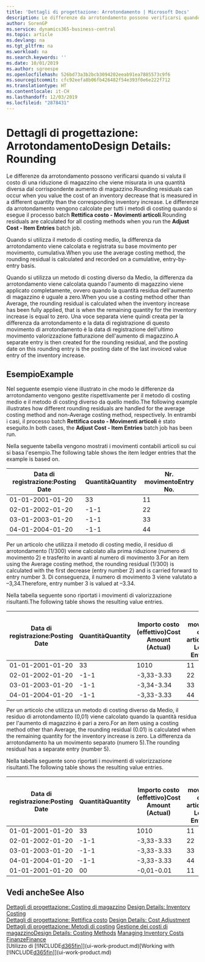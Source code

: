 ```yaml
---
title: 'Dettagli di progettazione: Arrotondamento | Microsoft Docs'
description: Le differenze da arrotondamento possono verificarsi quando si valuta il costo di una riduzione di magazzino che viene misurata in una quantità diversa dal corrispondente aumento di magazzino. Le differenze da arrotondamento vengono calcolate per tutti i metodi di costing quando si esegue il processo batch **Rettifica costo - Movimenti articoli**.
author: SorenGP
ms.service: dynamics365-business-central
ms.topic: article
ms.devlang: na
ms.tgt_pltfrm: na
ms.workload: na
ms.search.keywords: ''
ms.date: 10/01/2019
ms.author: sgroespe
ms.openlocfilehash: 526bd73a3b2bcb3094202eeab91ea7885573c9f6
ms.sourcegitcommit: cfc92eefa8b06fb426482f54e393f0e6e222f712
ms.translationtype: HT
ms.contentlocale: it-CH
ms.lasthandoff: 12/03/2019
ms.locfileid: "2878431"
---
```

# <a name="design-details-rounding"></a><span data-ttu-id="04984-104">Dettagli di progettazione: Arrotondamento</span><span class="sxs-lookup"><span data-stu-id="04984-104">Design Details: Rounding</span></span>
<span data-ttu-id="04984-105">Le differenze da arrotondamento possono verificarsi quando si valuta il costo di una riduzione di magazzino che viene misurata in una quantità diversa dal corrispondente aumento di magazzino.</span><span class="sxs-lookup"><span data-stu-id="04984-105">Rounding residuals can occur when you value the cost of an inventory decrease that is measured in a different quantity than the corresponding inventory increase.</span></span> <span data-ttu-id="04984-106">Le differenze da arrotondamento vengono calcolate per tutti i metodi di costing quando si esegue il processo batch **Rettifica costo - Movimenti articoli**.</span><span class="sxs-lookup"><span data-stu-id="04984-106">Rounding residuals are calculated for all costing methods when you run the **Adjust Cost - Item Entries** batch job.</span></span>  

 <span data-ttu-id="04984-107">Quando si utilizza il metodo di costing medio, la differenza da arrotondamento viene calcolata e registrata su base movimento per movimento, cumulativa.</span><span class="sxs-lookup"><span data-stu-id="04984-107">When you use the average costing method, the rounding residual is calculated and recorded on a cumulative, entry-by-entry basis.</span></span>  

 <span data-ttu-id="04984-108">Quando si utilizza un metodo di costing diverso da Medio, la differenza da arrotondamento viene calcolata quando l'aumento di magazzino viene applicato completamente, ovvero quando la quantità residua dell'aumento di magazzino è uguale a zero.</span><span class="sxs-lookup"><span data-stu-id="04984-108">When you use a costing method other than Average, the rounding residual is calculated when the inventory increase has been fully applied, that is when the remaining quantity for the inventory increase is equal to zero.</span></span> <span data-ttu-id="04984-109">Una voce separata viene quindi creata per la differenza da arrotondamento e la data di registrazione di questo movimento di arrotondamento è la data di registrazione dell'ultimo movimento valorizzazione fatturazione dell'aumento di magazzino.</span><span class="sxs-lookup"><span data-stu-id="04984-109">A separate entry is then created for the rounding residual, and the posting date on this rounding entry is the posting date of the last invoiced value entry of the inventory increase.</span></span>  

## <a name="example"></a><span data-ttu-id="04984-110">Esempio</span><span class="sxs-lookup"><span data-stu-id="04984-110">Example</span></span>  
 <span data-ttu-id="04984-111">Nel seguente esempio viene illustrato in che modo le differenze da arrotondamento vengono gestite rispettivamente per il metodo di costing medio e il metodo di costing diverso da quello medio.</span><span class="sxs-lookup"><span data-stu-id="04984-111">The following example illustrates how different rounding residuals are handled for the average costing method and non-Average costing method, respectively.</span></span> <span data-ttu-id="04984-112">In entrambi i casi, il processo batch **Rettifica costo - Movimenti articoli** è stato eseguito.</span><span class="sxs-lookup"><span data-stu-id="04984-112">In both cases, the **Adjust Cost - Item Entries** batch job has been run.</span></span>  

 <span data-ttu-id="04984-113">Nella seguente tabella vengono mostrati i movimenti contabili articoli su cui si basa l'esempio.</span><span class="sxs-lookup"><span data-stu-id="04984-113">The following table shows the item ledger entries that the example is based on.</span></span>  

|<span data-ttu-id="04984-114">Data di registrazione:</span><span class="sxs-lookup"><span data-stu-id="04984-114">Posting Date</span></span>|<span data-ttu-id="04984-115">Quantità</span><span class="sxs-lookup"><span data-stu-id="04984-115">Quantity</span></span>|<span data-ttu-id="04984-116">Nr. movimento</span><span class="sxs-lookup"><span data-stu-id="04984-116">Entry No.</span></span>|  
|------------------|--------------|---------------|  
|<span data-ttu-id="04984-117">01-01-20</span><span class="sxs-lookup"><span data-stu-id="04984-117">01-01-20</span></span>|<span data-ttu-id="04984-118">3</span><span class="sxs-lookup"><span data-stu-id="04984-118">3</span></span>|<span data-ttu-id="04984-119">1</span><span class="sxs-lookup"><span data-stu-id="04984-119">1</span></span>|  
|<span data-ttu-id="04984-120">02-01-20</span><span class="sxs-lookup"><span data-stu-id="04984-120">02-01-20</span></span>|<span data-ttu-id="04984-121">-1</span><span class="sxs-lookup"><span data-stu-id="04984-121">-1</span></span>|<span data-ttu-id="04984-122">2</span><span class="sxs-lookup"><span data-stu-id="04984-122">2</span></span>|  
|<span data-ttu-id="04984-123">03-01-20</span><span class="sxs-lookup"><span data-stu-id="04984-123">03-01-20</span></span>|<span data-ttu-id="04984-124">-1</span><span class="sxs-lookup"><span data-stu-id="04984-124">-1</span></span>|<span data-ttu-id="04984-125">3</span><span class="sxs-lookup"><span data-stu-id="04984-125">3</span></span>|  
|<span data-ttu-id="04984-126">04-01-20</span><span class="sxs-lookup"><span data-stu-id="04984-126">04-01-20</span></span>|<span data-ttu-id="04984-127">-1</span><span class="sxs-lookup"><span data-stu-id="04984-127">-1</span></span>|<span data-ttu-id="04984-128">4</span><span class="sxs-lookup"><span data-stu-id="04984-128">4</span></span>|  

 <span data-ttu-id="04984-129">Per un articolo che utilizza il metodo di costing medio, il residuo di arrotondamento (1/300) viene calcolato alla prima riduzione (numero di movimento 2) e trasferito in avanti al numero di movimento 3.</span><span class="sxs-lookup"><span data-stu-id="04984-129">For an item using the Average costing method, the rounding residual (1/300) is calculated with the first decrease (entry number 2) and is carried forward to entry number 3.</span></span> <span data-ttu-id="04984-130">Di conseguenza, il numero di movimento 3 viene valutato a –3,34.</span><span class="sxs-lookup"><span data-stu-id="04984-130">Therefore, entry number 3 is valued at –3.34.</span></span>  

 <span data-ttu-id="04984-131">Nella tabella seguente sono riportati i movimenti di valorizzazione risultanti.</span><span class="sxs-lookup"><span data-stu-id="04984-131">The following table shows the resulting value entries.</span></span>  

|<span data-ttu-id="04984-132">Data di registrazione:</span><span class="sxs-lookup"><span data-stu-id="04984-132">Posting Date</span></span>|<span data-ttu-id="04984-133">Quantità</span><span class="sxs-lookup"><span data-stu-id="04984-133">Quantity</span></span>|<span data-ttu-id="04984-134">Importo costo (effettivo)</span><span class="sxs-lookup"><span data-stu-id="04984-134">Cost Amount (Actual)</span></span>|<span data-ttu-id="04984-135">Nr. movimento cont. articolo</span><span class="sxs-lookup"><span data-stu-id="04984-135">Item Ledger Entry No.</span></span>|<span data-ttu-id="04984-136">Nr. movimento</span><span class="sxs-lookup"><span data-stu-id="04984-136">Entry No.</span></span>|  
|------------------|--------------|----------------------------|---------------------------|---------------|  
|<span data-ttu-id="04984-137">01-01-20</span><span class="sxs-lookup"><span data-stu-id="04984-137">01-01-20</span></span>|<span data-ttu-id="04984-138">3</span><span class="sxs-lookup"><span data-stu-id="04984-138">3</span></span>|<span data-ttu-id="04984-139">10</span><span class="sxs-lookup"><span data-stu-id="04984-139">10</span></span>|<span data-ttu-id="04984-140">1</span><span class="sxs-lookup"><span data-stu-id="04984-140">1</span></span>|<span data-ttu-id="04984-141">1</span><span class="sxs-lookup"><span data-stu-id="04984-141">1</span></span>|  
|<span data-ttu-id="04984-142">02-01-20</span><span class="sxs-lookup"><span data-stu-id="04984-142">02-01-20</span></span>|<span data-ttu-id="04984-143">-1</span><span class="sxs-lookup"><span data-stu-id="04984-143">-1</span></span>|<span data-ttu-id="04984-144">-3,33</span><span class="sxs-lookup"><span data-stu-id="04984-144">-3.33</span></span>|<span data-ttu-id="04984-145">2</span><span class="sxs-lookup"><span data-stu-id="04984-145">2</span></span>|<span data-ttu-id="04984-146">2</span><span class="sxs-lookup"><span data-stu-id="04984-146">2</span></span>|  
|<span data-ttu-id="04984-147">03-01-20</span><span class="sxs-lookup"><span data-stu-id="04984-147">03-01-20</span></span>|<span data-ttu-id="04984-148">-1</span><span class="sxs-lookup"><span data-stu-id="04984-148">-1</span></span>|<span data-ttu-id="04984-149">-3,34</span><span class="sxs-lookup"><span data-stu-id="04984-149">-3.34</span></span>|<span data-ttu-id="04984-150">3</span><span class="sxs-lookup"><span data-stu-id="04984-150">3</span></span>|<span data-ttu-id="04984-151">3</span><span class="sxs-lookup"><span data-stu-id="04984-151">3</span></span>|  
|<span data-ttu-id="04984-152">04-01-20</span><span class="sxs-lookup"><span data-stu-id="04984-152">04-01-20</span></span>|<span data-ttu-id="04984-153">-1</span><span class="sxs-lookup"><span data-stu-id="04984-153">-1</span></span>|<span data-ttu-id="04984-154">-3,33</span><span class="sxs-lookup"><span data-stu-id="04984-154">-3.33</span></span>|<span data-ttu-id="04984-155">4</span><span class="sxs-lookup"><span data-stu-id="04984-155">4</span></span>|<span data-ttu-id="04984-156">4</span><span class="sxs-lookup"><span data-stu-id="04984-156">4</span></span>|  

 <span data-ttu-id="04984-157">Per un articolo che utilizza un metodo di costing diverso da Medio, il residuo di arrotondamento (0,01) viene calcolato quando la quantità residua per l'aumento di magazzino è pari a zero.</span><span class="sxs-lookup"><span data-stu-id="04984-157">For an item using a costing method other than Average, the rounding residual (0.01) is calculated when the remaining quantity for the inventory increase is zero.</span></span> <span data-ttu-id="04984-158">La differenza da arrotondamento ha un movimento separato (numero 5).</span><span class="sxs-lookup"><span data-stu-id="04984-158">The rounding residual has a separate entry (number 5).</span></span>  

 <span data-ttu-id="04984-159">Nella tabella seguente sono riportati i movimenti di valorizzazione risultanti.</span><span class="sxs-lookup"><span data-stu-id="04984-159">The following table shows the resulting value entries.</span></span>  

|<span data-ttu-id="04984-160">Data di registrazione:</span><span class="sxs-lookup"><span data-stu-id="04984-160">Posting Date</span></span>|<span data-ttu-id="04984-161">Quantità</span><span class="sxs-lookup"><span data-stu-id="04984-161">Quantity</span></span>|<span data-ttu-id="04984-162">Importo costo (effettivo)</span><span class="sxs-lookup"><span data-stu-id="04984-162">Cost Amount (Actual)</span></span>|<span data-ttu-id="04984-163">Nr. movimento cont. articolo</span><span class="sxs-lookup"><span data-stu-id="04984-163">Item Ledger Entry No.</span></span>|<span data-ttu-id="04984-164">Nr. movimento</span><span class="sxs-lookup"><span data-stu-id="04984-164">Entry No.</span></span>|  
|------------------|--------------|----------------------------|---------------------------|---------------|  
|<span data-ttu-id="04984-165">01-01-20</span><span class="sxs-lookup"><span data-stu-id="04984-165">01-01-20</span></span>|<span data-ttu-id="04984-166">3</span><span class="sxs-lookup"><span data-stu-id="04984-166">3</span></span>|<span data-ttu-id="04984-167">10</span><span class="sxs-lookup"><span data-stu-id="04984-167">10</span></span>|<span data-ttu-id="04984-168">1</span><span class="sxs-lookup"><span data-stu-id="04984-168">1</span></span>|<span data-ttu-id="04984-169">1</span><span class="sxs-lookup"><span data-stu-id="04984-169">1</span></span>|  
|<span data-ttu-id="04984-170">02-01-20</span><span class="sxs-lookup"><span data-stu-id="04984-170">02-01-20</span></span>|<span data-ttu-id="04984-171">-1</span><span class="sxs-lookup"><span data-stu-id="04984-171">-1</span></span>|<span data-ttu-id="04984-172">-3,33</span><span class="sxs-lookup"><span data-stu-id="04984-172">-3.33</span></span>|<span data-ttu-id="04984-173">2</span><span class="sxs-lookup"><span data-stu-id="04984-173">2</span></span>|<span data-ttu-id="04984-174">2</span><span class="sxs-lookup"><span data-stu-id="04984-174">2</span></span>|  
|<span data-ttu-id="04984-175">03-01-20</span><span class="sxs-lookup"><span data-stu-id="04984-175">03-01-20</span></span>|<span data-ttu-id="04984-176">-1</span><span class="sxs-lookup"><span data-stu-id="04984-176">-1</span></span>|<span data-ttu-id="04984-177">-3,33</span><span class="sxs-lookup"><span data-stu-id="04984-177">-3.33</span></span>|<span data-ttu-id="04984-178">3</span><span class="sxs-lookup"><span data-stu-id="04984-178">3</span></span>|<span data-ttu-id="04984-179">3</span><span class="sxs-lookup"><span data-stu-id="04984-179">3</span></span>|  
|<span data-ttu-id="04984-180">04-01-20</span><span class="sxs-lookup"><span data-stu-id="04984-180">04-01-20</span></span>|<span data-ttu-id="04984-181">-1</span><span class="sxs-lookup"><span data-stu-id="04984-181">-1</span></span>|<span data-ttu-id="04984-182">-3,33</span><span class="sxs-lookup"><span data-stu-id="04984-182">-3.33</span></span>|<span data-ttu-id="04984-183">4</span><span class="sxs-lookup"><span data-stu-id="04984-183">4</span></span>|<span data-ttu-id="04984-184">4</span><span class="sxs-lookup"><span data-stu-id="04984-184">4</span></span>|  
|<span data-ttu-id="04984-185">01-01-20</span><span class="sxs-lookup"><span data-stu-id="04984-185">01-01-20</span></span>|<span data-ttu-id="04984-186">0</span><span class="sxs-lookup"><span data-stu-id="04984-186">0</span></span>|<span data-ttu-id="04984-187">-0,01</span><span class="sxs-lookup"><span data-stu-id="04984-187">-0.01</span></span>|<span data-ttu-id="04984-188">1</span><span class="sxs-lookup"><span data-stu-id="04984-188">1</span></span>|<span data-ttu-id="04984-189">5</span><span class="sxs-lookup"><span data-stu-id="04984-189">5</span></span>|  

## <a name="see-also"></a><span data-ttu-id="04984-190">Vedi anche</span><span class="sxs-lookup"><span data-stu-id="04984-190">See Also</span></span>  
 <span data-ttu-id="04984-191">[Dettagli di progettazione: Costing di magazzino](design-details-inventory-costing.md) </span><span class="sxs-lookup"><span data-stu-id="04984-191">[Design Details: Inventory Costing](design-details-inventory-costing.md) </span></span>  
 <span data-ttu-id="04984-192">[Dettagli di progettazione: Rettifica costo](design-details-cost-adjustment.md) </span><span class="sxs-lookup"><span data-stu-id="04984-192">[Design Details: Cost Adjustment](design-details-cost-adjustment.md) </span></span>  
 <span data-ttu-id="04984-193">[Dettagli di progettazione: Metodi di costing](design-details-costing-methods.md) [Gestione dei costi di magazzino](finance-manage-inventory-costs.md)</span><span class="sxs-lookup"><span data-stu-id="04984-193">[Design Details: Costing Methods](design-details-costing-methods.md) [Managing Inventory Costs](finance-manage-inventory-costs.md)</span></span>  
 [<span data-ttu-id="04984-194">Finanze</span><span class="sxs-lookup"><span data-stu-id="04984-194">Finance</span></span>](finance.md)  
 <span data-ttu-id="04984-195">[Utilizzo di [!INCLUDE[d365fin](includes/d365fin_md.md)]](ui-work-product.md)</span><span class="sxs-lookup"><span data-stu-id="04984-195">[Working with [!INCLUDE[d365fin](includes/d365fin_md.md)]](ui-work-product.md)</span></span>
